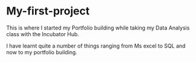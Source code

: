 # My-first-project

This is where I started my Portfolio building while taking my Data Analysis class with the Incubator Hub.

I have learnt quite a number of things ranging from Ms excel to SQL and now to my portfolio building.  
